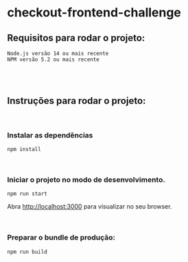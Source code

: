 # checkout-frontend-challenge

## Requisitos para rodar o projeto:

```
Node.js versão 14 ou mais recente
NPM versão 5.2 ou mais recente
```

<br> <br>

## Instruções para rodar o projeto:

<br>

### Instalar as dependências

```
npm install
```

<br>

### Iniciar o projeto no modo de desenvolvimento.

```
npm run start
```

Abra [http://localhost:3000](http://localhost:3000) para visualizar no seu browser.

<br>

### Preparar o bundle de produção:

```
npm run build
```
